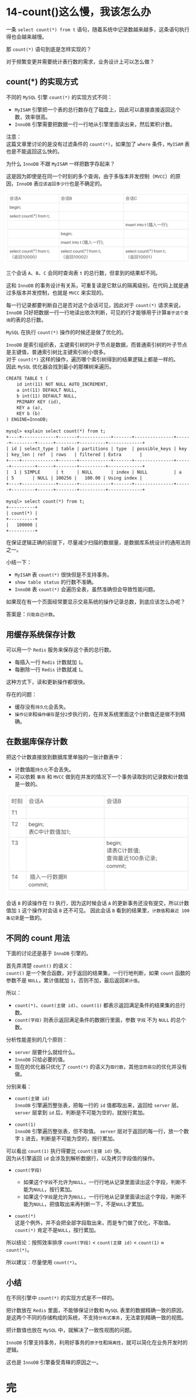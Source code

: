 # 14-count()这么慢，我该怎么办

一条 `select count(*) from t` 语句，随着系统中记录数越来越多，这条语句执行得也会越来越慢。

那 `count(*)` 语句到底是怎样实现的？

对于频繁变更并需要统计表行数的需求，业务设计上可以怎么做？

## count(*) 的实现方式

不同的 `MySQL` 引擎 `count(*)` 的实现方式不同：
- `MyISAM` 引擎把一个表的总行数存在了磁盘上，因此可以直接直接返回这个数，效率很高。
- `InnoDB` 引擎需要把数据一行一行地从引擎里面读出来，然后累积计数。

注意：  
这篇文章里讨论的是没有过滤条件的 `count(*)`，如果加了 `where` 条件，`MyISAM` 表也是不能返回这么快的。

为什么 `InnoDB` 不跟 `MyISAM` 一样把数字存起来？

这是因为即使是在同一个时刻的多个查询，由于多版本并发控制（`MVCC`）的原因，`InnoDB` 表`应该返回多少行`也是不确定的。

![example1](./img14/example1.png)

三个会话 `A`、`B`、`C` 会同时查询表 `t` 的总行数，但拿到的结果却不同。

这和 `InnoDB` 的事务设计有关系，可重复读是它默认的隔离级别，在代码上就是通过多版本并发控制，也就是 `MVCC` 来实现的。

每一行记录都要判断自己是否对这个会话可见，因此对于 `count(*)` 请求来说，`InnoDB` 只好把数据一行一行地读出依次判断，可见的行才能够用于计算`基于这个查询`的表的总行数。

`MySQL` 在执行 `count(*)` 操作的时候还是做了优化的。

`InnoDB` 是索引组织表，主键索引树的叶子节点是数据，而普通索引树的叶子节点是主键值，普通索引树比主键索引树小很多。  
对于 `count(*)` 这样的操作，遍历哪个索引树得到的结果逻辑上都是一样的。  
因此 `MySQL` 优化器会找到最小的那棵树来遍历。  

    CREATE TABLE t (
        id int(11) NOT NULL AUTO_INCREMENT,
        a int(11) DEFAULT NULL,
        b int(11) DEFAULT NULL,
        PRIMARY KEY (id),
        KEY a (a),
        KEY b (b)
    ) ENGINE=InnoDB;

    mysql> explain select count(*) from t;
    +----+-------------+-------+------------+-------+---------------+------+---------+------+--------+----------+-------------+
    | id | select_type | table | partitions | type  | possible_keys | key  | key_len | ref  | rows   | filtered | Extra       |
    +----+-------------+-------+------------+-------+---------------+------+---------+------+--------+----------+-------------+
    |  1 | SIMPLE      | t     | NULL       | index | NULL          | a    | 5       | NULL | 100256 |   100.00 | Using index |
    +----+-------------+-------+------------+-------+---------------+------+---------+------+--------+----------+-------------+

    mysql> select count(*) from t;
    +----------+
    | count(*) |
    +----------+
    |   100000 |
    +----------+

在保证逻辑正确的前提下，尽量减少扫描的数据量，是数据库系统设计的通用法则之一。

小结一下：
- `MyISAM` 表 `count(*)` 很快但是不支持事务。
- `show table status` 的行数不准确。
- `InnoDB` 表 `count(*)` 会遍历全表，虽然准确但会导致性能问题。

如果现在有一个页面经常要显示交易系统的操作记录总数，到底应该怎么办呢？

答案是：`只能自己计数`。

## 用缓存系统保存计数

可以用一个 `Redis` 服务来保存这个表的总行数。
- 每插入一行 `Redis` 计数就加 `1`。
- 每删除一行 `Redis` 计数就减 `1`。

这种方式下，读和更新操作都很快。

存在的问题：
- 缓存没有`持久化`会丢失。
- `操作记录`和`操作缓存`是分`2`步执行的，在并发系统里面这个计数值还是做不到精确。

## 在数据库保存计数

把这个计数直接放到数据库里单独的一张计数表中：
- 计数值能`持久化`不会丢失。
- 可以依赖 `事务` 和 `MVCC` 做到在并发的情况下一个事务读取到的记录数和计数值是一致的。

![example2](./img14/example2.png)

会话 `B` 的读操作在 `T3` 执行，因为这时候会话 `A` 的更新事务还没有提交，所以计数值加 `1` 这个操作对会话 `B` 还不可见。
因此会话 `B` 看到的结果里，`计数值`和`最近 100 条记录`是一致的。

## 不同的 count 用法

下面的讨论还是基于 `InnoDB` 引擎的。

首先弄清楚 `count()` 的语义：  
`count()` 是一个聚合函数，对于返回的结果集，一行行地判断，如果 `count` 函数的参数不是 `NULL`，累计值就加 `1`，否则不加，最后返回`累计值`。

所以：  
- `count(*)`、`count(主键 id)`、`count(1)` 都表示返回满足条件的结果集的总行数。
- `count(字段)` 则表示返回满足条件的数据行里面，参数 `字段` 不为 `NULL` 的总个数。

分析性能差别的几个原则：
- `server` 层要什么就给什么。
- `InnoDB` 只给必要的值。
- 现在的优化器只优化了 `count(*)` 的语义为`取行数`，其他`显而易见`的优化并没有做。

分别来看：
- `count(主键 id)`  
  `InnoDB` 引擎遍历整张表，把每一行的 `id` 值都取出来，返回给 `server` 层。  
  `server` 层拿到 `id` 后，判断是不可能为空的，就按行累加。

- `count(1)`  
  `InnoDB` 引擎遍历整张表，但不取值。
  `server` 层对于返回的每一行，放一个数字 `1` 进去，判断是不可能为空的，按行累加。

可以看出 `count(1)` 执行得要比 `count(主键 id)` 快。  
因为从引擎返回 `id` 会涉及到解析数据行，以及拷贝字段值的操作。

- `count(字段)`  
  - 如果这个`字段`不允许为`NULL`，一行行地从记录里面读出这个字段，判断不能为`NULL`，按行累加。
  - 如果这个`字段`是允许为`NULL`，一行行地从记录里面读出这个字段，判断不能为`NULL`，把值取出来再判断一下，不是`NULL`才累加。

- `count(*)`  
  这是个例外，并不会把全部字段取出来，而是专门做了优化，不取值。`count(*)` 肯定不是`NULL`，按行累加。

所以结论：按照效率排序 `count(字段)` < `count(主键 id)` < `count(1)` ≈ `count(*)`。

所以建议：尽量使用 `count(*)`。

## 小结

在不同引擎中 `count(*)` 的实现方式是不一样的。

把计数放在 `Redis` 里面，不能够保证计数和 `MySQL` 表里的数据精确一致的原因，是这两个不同的存储构成的系统，不支持`分布式事务`，无法拿到精确一致的视图。

把计数值也放在 `MySQL` 中，就解决了一致性视图的问题。

`InnoDB` 引擎支持事务，利用好事务的`原子性`和`隔离性`，就可以简化在业务开发时的逻辑。

这也是 `InnoDB` 引擎备受青睐的原因之一。

# 完